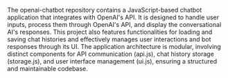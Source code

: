 The openai-chatbot repository contains a JavaScript-based chatbot application that integrates with OpenAI's API. It is designed to handle user inputs, process them through OpenAI's API, and display the conversational AI's responses. This project also features functionalities for loading and saving chat histories and effectively manages user interactions and bot responses through its UI. The application architecture is modular, involving distinct components for API communication (api.js), chat history storage (storage.js), and user interface management (ui.js), ensuring a structured and maintainable codebase.